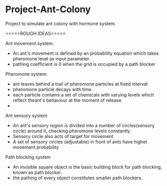 # Project-Ant-Colony

Project to simulate ant colony with hormone system.

=====ROUGH IDEAS=====

Ant movement system:
  - An ant's movement is defined by an probability equation which takes pheromone level as input parameter.
  - pathing coefficient is 0 when the grid is occupied by a path blocker

Pheromone system:
  - ant leaves behind a trail of pheromone particles at fixed interval
  - pheromone particle decays with time
  - each particle contains a set of chemicals with varying levels which reflect theant's behaviour at the moment of release
  - 
  
Ant sensory system
  - An ant's sensory region is divided into a number of circles(sensory circle) around it, checking
    pheromone levels constantly.
  - Sensory circle also acts of target for movement
  - A set of sensory circles (adjustable) in front of ants have higher movement probability

Path blocking system
  - An invisible square object is the basic building block for path blocking, known as path blocker.
  - the pathing of every object constitutes smaller path blockers. 
